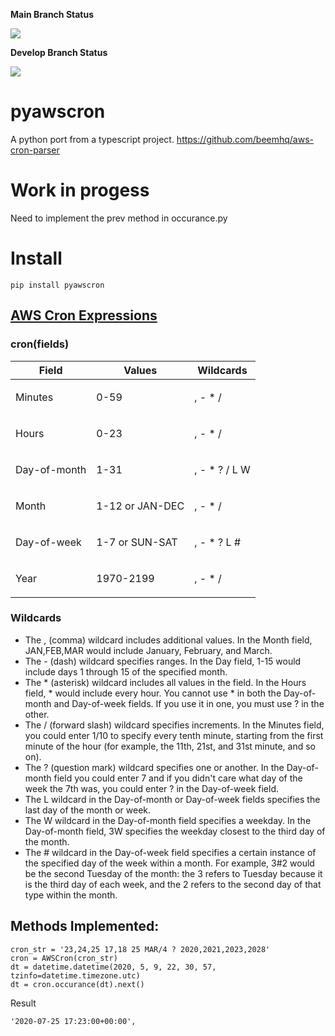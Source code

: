 **Main Branch Status**

![](https://github.com/pitchblack408/pyawscron/actions/workflows/python-pyawscron.yml/badge.svg?branch=main)

**Develop Branch Status**

![](https://github.com/pitchblack408/pyawscron/actions/workflows/python-pyawscron.yml/badge.svg?branch=develop)




# pyawscron

A python port from a typescript project.
https://github.com/beemhq/aws-cron-parser

# Work in progess
Need to implement the prev method in occurance.py 

# Install
    pip install pyawscron

## [AWS Cron Expressions](https://docs.aws.amazon.com/AmazonCloudWatch/latest/events/ScheduledEvents.html#CronExpressions)
### cron(fields)
<table>
   <thead>
      <tr>
         <th><b>Field</b></th>
         <th><b>Values</b></th>
         <th><b>Wildcards</b></th>
      </tr>
   </thead>
   <tbody>
      <tr>
         <td>
            <p>Minutes</p>
         </td>
         <td>
            <p>0-59</p>
         </td>
         <td>
            <p>, - * /</p>
         </td>
      </tr>
      <tr>
         <td>
            <p>Hours</p>
         </td>
         <td>
            <p>0-23</p>
         </td>
         <td>
            <p>, - * /</p>
         </td>
      </tr>
      <tr>
         <td>
            <p>Day-of-month</p>
         </td>
         <td>
            <p>1-31</p>
         </td>
         <td>
            <p>, - * ? / L W</p>
         </td>
      </tr>
      <tr>
         <td>
            <p>Month</p>
         </td>
         <td>
            <p>1-12 or JAN-DEC</p>
         </td>
         <td>
            <p>, - * /</p>
         </td>
      </tr>
      <tr>
         <td>
            <p>Day-of-week</p>
         </td>
         <td>
            <p>1-7 or SUN-SAT</p>
         </td>
         <td>
            <p>, - * ? L #</p>
         </td>
      </tr>
      <tr>
         <td>
            <p>Year</p>
         </td>
         <td>
            <p>1970-2199</p>
         </td>
         <td>
            <p>, - * /</p>
         </td>
      </tr>
   </tbody>
</table>

### Wildcards
* The , (comma) wildcard includes additional values. In the Month field, JAN,FEB,MAR would include January, February, and March.
* The - (dash) wildcard specifies ranges. In the Day field, 1-15 would include days 1 through 15 of the specified month.
* The * (asterisk) wildcard includes all values in the field. In the Hours field, * would include every hour. You cannot use * in both the Day-of-month and Day-of-week fields. If you use it in one, you must use ? in the other.
* The / (forward slash) wildcard specifies increments. In the Minutes field, you could enter 1/10 to specify every tenth minute, starting from the first minute of the hour (for example, the 11th, 21st, and 31st minute, and so on).
* The ? (question mark) wildcard specifies one or another. In the Day-of-month field you could enter 7 and if you didn't care what day of the week the 7th was, you could enter ? in the Day-of-week field.
* The L wildcard in the Day-of-month or Day-of-week fields specifies the last day of the month or week.
* The W wildcard in the Day-of-month field specifies a weekday. In the Day-of-month field, 3W specifies the weekday closest to the third day of the month.
* The # wildcard in the Day-of-week field specifies a certain instance of the specified day of the week within a month. For example, 3#2 would be the second Tuesday of the month: the 3 refers to Tuesday because it is the third day of each week, and the 2 refers to the second day of that type within the month.



## Methods Implemented:

    cron_str = '23,24,25 17,18 25 MAR/4 ? 2020,2021,2023,2028'
    cron = AWSCron(cron_str)
    dt = datetime.datetime(2020, 5, 9, 22, 30, 57, tzinfo=datetime.timezone.utc)
    dt = cron.occurance(dt).next()
 
 Result
 
    '2020-07-25 17:23:00+00:00',
    
    
    
    